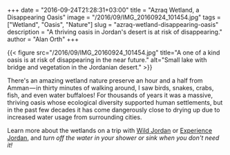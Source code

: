 +++
date = "2016-09-24T21:28:31+03:00"
title = "Azraq Wetland, a Disappearing Oasis"
image = "/2016/09/IMG_20160924_101454.jpg"
tags = ["Wetland", "Oasis", "Nature"]
slug = "azraq-wetland-disappearing-oasis"
description = "A thriving oasis in Jordan's desert is at risk of disappearing."
author = "Alan Orth"
+++

{{< figure src="/2016/09/IMG_20160924_101454.jpg" title="A one of a kind oasis is at risk of disappearing in the near future." alt="Small lake with bridge and vegetation in the Jordanian desert." >}}

There's an amazing wetland nature preserve an hour and a half from Amman — in thirty minutes of walking around, I saw birds, snakes, crabs, fish, and even water buffaloes! For thousands of years it was a massive, thriving oasis whose ecological diversity supported human settlements, but in the past few decades it has come dangerously close to drying up due to increased water usage from surrounding cities.

Learn more about the wetlands on a trip with [Wild Jordan](http://wildjordan.com/) or [Experience Jordan](http://experiencejordan.com/), and *turn off the water in your shower or sink when you don't need it!*

